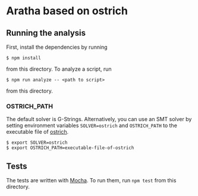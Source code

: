 # Aratha based on ostrich

## Running the analysis

First, install the dependencies by running
```
$ npm install
```
from this directory. To analyze a script, run
```
$ npm run analyze -- <path to script>
```
from this directory.

### OSTRICH_PATH

The default solver is G-Strings. 
Alternatively, you can use an SMT solver by setting environment variables `SOLVER=ostrich` and `OSTRICH_PATH` to the executable file of [ostrich](https://github.com/uuverifiers/ostrich).
```
$ export SOLVER=ostrich
$ export OSTRICH_PATH=executable-file-of-ostrich
```
## Tests
The tests are written with [Mocha](https://mochajs.org/). To run them, run
`npm test` from this directory.
